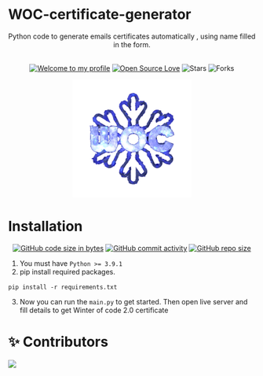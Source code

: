 # WOC-certificate-generator
<div align="center">Python code to generate emails certificates automatically , using name filled in the form.</div>

<br>
<div align="center">

[![Welcome to my profile](https://img.shields.io/badge/Hello,Programmer!-Welcome-blue.svg?style=flat&logo=github)](https://github.com/GDSC-IIIT-Kalyani)
[![Open Source Love](https://badges.frapsoft.com/os/v2/open-source.svg?v=103)](https://github.com/GDSC-IIIT-Kalyani/WOC-certificate-generator-Hactoberfest2021)
![Stars](https://img.shields.io/github/stars/GDSC-IIIT-Kalyani/WOC-certificate-generator-Hactoberfest2021?style=flat&logo=github)
![Forks](https://img.shields.io/github/forks/GDSC-IIIT-Kalyani/WOC-certificate-generator-Hactoberfest2021?style=flat&logo=github)

</div>

<div align="center">
  <img height=240 src="./WOC_Logo.png" alt="WinterCode_logo">
</div>

# Installation

<div align="center">

[![GitHub code size in bytes](https://img.shields.io/github/languages/code-size/GDSC-IIIT-Kalyani/WOC-certificate-generator-Hactoberfest2021?logo=github)](https://GDSC-IIIT-Kalyani/Winter-of-Code-2.0-frontend/) [![GitHub commit activity](https://img.shields.io/github/commit-activity/m/GDSC-IIIT-Kalyani/WOC-certificate-generator-Hactoberfest2021?color=bluevoilet&logo=github)](https://github.com/GDSC-IIIT-Kalyani/Winter-of-Code-2.0-frontend/commits/) [![GitHub repo size](https://img.shields.io/github/repo-size/GDSC-IIIT-Kalyani/WOC-certificate-generator-Hactoberfest2021?logo=github)](https://github.com/GDSC-IIIT-Kalyani/WOC-certificate-generator-Hactoberfest2021)

</div>

 1. You must have `Python >= 3.9.1`
 2. pip install required packages.
 ```
 pip install -r requirements.txt
 ```
 3. Now you can run the `main.py` to get started. Then open live server and fill details to get Winter of code 2.0 certificate



# ✨ Contributors

<a href="https://github.com/GDSC-IIIT-Kalyani/WOC-certificate-generator-Hactoberfest2021/graphs/contributors">
  <img src="https://contrib.rocks/image?repo=GDSC-IIIT-Kalyani/WOC-certificate-generator-Hactoberfest2021" />
</a>
